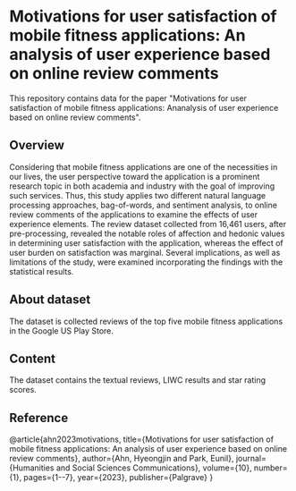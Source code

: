 # Motivations for user satisfaction of mobile fitness applications: An analysis of user experience based on online review comments
This repository contains data for the paper "Motivations for user satisfaction of mobile fitness applications: Ananalysis of user experience based on online review comments".

## Overview
Considering that mobile fitness applications are one of the necessities in our lives, the user perspective toward the application is a prominent research topic in both academia and industry with the goal of improving such services. Thus, this study applies two different natural language processing approaches, bag-of-words, and sentiment analysis, to online review comments of the applications to examine the effects of user experience elements. The review dataset collected from 16,461 users, after pre-processing, revealed the notable roles of affection and hedonic values in determining user satisfaction with the application, whereas the effect of user burden on satisfaction was marginal. Several implications, as well as limitations of the study, were examined incorporating the findings with the statistical results.

## About dataset
The dataset is collected reviews of the top five mobile fitness applications in the Google US Play Store.

## Content
The dataset contains the textual reviews, LIWC results and star rating scores.

## Reference
@article{ahn2023motivations,
  title={Motivations for user satisfaction of mobile fitness applications: An analysis of user experience based on online review comments},
  author={Ahn, Hyeongjin and Park, Eunil},
  journal={Humanities and Social Sciences Communications},
  volume={10},
  number={1},
  pages={1--7},
  year={2023},
  publisher={Palgrave}
}
